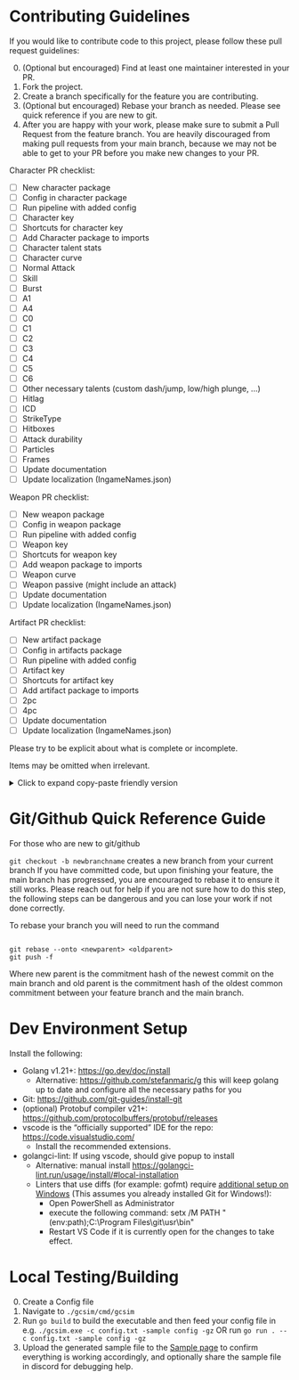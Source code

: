# Contributing Guidelines

If you would like to contribute code to this project, please follow these pull request guidelines:

0. (Optional but encouraged) Find at least one maintainer interested in your PR.
1. Fork the project.
2. Create a branch specifically for the feature you are contributing.
3. (Optional but encouraged) Rebase your branch as needed. Please see quick reference if you are new to git.
4. After you are happy with your work, please make sure to submit a Pull Request from the feature branch. You are heavily discouraged from making pull requests from your main branch, because we may not be able to get to your PR before you make new changes to your PR.

Character PR checklist:

- [ ] New character package
- [ ] Config in character package
- [ ] Run pipeline with added config
- [ ] Character key
- [ ] Shortcuts for character key
- [ ] Add Character package to imports
- [ ] Character talent stats
- [ ] Character curve
- [ ] Normal Attack
- [ ] Skill
- [ ] Burst
- [ ] A1
- [ ] A4
- [ ] C0
- [ ] C1
- [ ] C2
- [ ] C3
- [ ] C4
- [ ] C5
- [ ] C6
- [ ] Other necessary talents (custom dash/jump, low/high plunge, ...)
- [ ] Hitlag
- [ ] ICD
- [ ] StrikeType
- [ ] Hitboxes
- [ ] Attack durability
- [ ] Particles
- [ ] Frames
- [ ] Update documentation
- [ ] Update localization (IngameNames.json)

Weapon PR checklist:

- [ ] New weapon package
- [ ] Config in weapon package
- [ ] Run pipeline with added config
- [ ] Weapon key
- [ ] Shortcuts for weapon key
- [ ] Add weapon package to imports
- [ ] Weapon curve
- [ ] Weapon passive (might include an attack)
- [ ] Update documentation
- [ ] Update localization (IngameNames.json)

Artifact PR checklist:

- [ ] New artifact package
- [ ] Config in artifacts package
- [ ] Run pipeline with added config
- [ ] Artifact key
- [ ] Shortcuts for artifact key
- [ ] Add artifact package to imports
- [ ] 2pc
- [ ] 4pc
- [ ] Update documentation
- [ ] Update localization (IngameNames.json)

Please try to be explicit about what is complete or incomplete.

Items may be omitted when irrelevant.

<details><summary>Click to expand copy-paste friendly version</summary>
  
```
Character PR checklist:

- [ ] New character package
- [ ] Config in character package
- [ ] Run pipeline with added config
- [ ] Character key
- [ ] Shortcuts for character key
- [ ] Add Character package to imports
- [ ] Character talent stats
- [ ] Character curve
- [ ] Normal Attack
- [ ] Charge Attack / Aimed Shot
- [ ] Skill
- [ ] Burst
- [ ] A1
- [ ] A4
- [ ] C0
- [ ] C1
- [ ] C2
- [ ] C3
- [ ] C4
- [ ] C5
- [ ] C6
- [ ] Other necessary talents (custom dash/jump, low/high plunge, ...)
- [ ] Hitlag
- [ ] ICD
- [ ] StrikeType
- [ ] Hitboxes
- [ ] Attack durability
- [ ] Particles
- [ ] Frames
- [ ] Update documentation
- [ ] Update localization (IngameNames.json)

Weapon PR checklist:

- [ ] New weapon package
- [ ] Config in weapon package
- [ ] Run pipeline with added config
- [ ] Weapon key
- [ ] Shortcuts for weapon key
- [ ] Add weapon package to imports
- [ ] Weapon curve
- [ ] Weapon passive
- [ ] Update documentation
- [ ] Update localization (IngameNames.json)

Artifact PR checklist:

- [ ] New artifact package
- [ ] Config in artifacts package
- [ ] Run pipeline with added config
- [ ] Artifact key
- [ ] Shortcuts for artifact key
- [ ] Add artifact package to imports
- [ ] 2pc
- [ ] 4pc
- [ ] Update documentation
- [ ] Update localization (IngameNames.json)

````
</details>


# Git/Github Quick Reference Guide
For those who are new to git/github

```git checkout -b newbranchname``` creates a new branch from your current branch
If you have committed code, but upon finishing your feature, the main branch has progressed, you are encouraged to rebase it to ensure it still works.
Please reach out for help if you are not sure how to do this step, the following steps can be dangerous and you can lose your work if not done correctly.

To rebase your branch you will need to run the command
````

git rebase --onto <newparent> <oldparent>
git push -f

````
Where new parent is the commitment hash of the newest commit on the main branch and old parent is the commitment hash of the oldest common commitment between your feature branch and the main branch.


# Dev Environment Setup

Install the following:
- Golang v1.21+: https://go.dev/doc/install
    - Alternative: https://github.com/stefanmaric/g this will keep golang up to date and configure all the necessary paths for you
- Git: https://github.com/git-guides/install-git
- (optional) Protobuf compiler v21+: https://github.com/protocolbuffers/protobuf/releases
- vscode is the “officially supported” IDE for the repo: https://code.visualstudio.com/
    - Install the recommended extensions.
- golangci-lint: If using vscode, should give popup to install
    - Alternative: manual install https://golangci-lint.run/usage/install/#local-installation
    - Linters that use diffs (for example: gofmt) require [additional setup on Windows](https://github.com/golangci/golangci-lint/issues/307#issuecomment-1001301930) (This assumes you already installed Git for Windows!):
        - Open PowerShell as Administrator
        - execute the following command: setx /M PATH "$($env:path);C:\Program Files\git\usr\bin"
        - Restart VS Code if it is currently open for the changes to take effect.

# Local Testing/Building
0. Create a Config file
1. Navigate to ```./gcsim/cmd/gcsim```
2. Run ```go build``` to build the executable and then feed your config file in e.g. ```./gcsim.exe -c config.txt -sample config -gz``` OR run ```go run . --c config.txt -sample config -gz```
3. Upload the generated sample file to the [Sample page](https://gcsim.app/sample/upload) to confirm everything is working accordingly, and optionally share the sample file in discord for debugging help.
````
